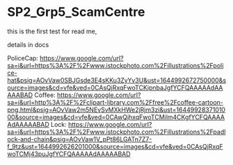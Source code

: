 # SP2_Grp5_ScamCentre

this is the first test for read me, 

details in docs

PoliceCap:
https://www.google.com/url?sa=i&url=https%3A%2F%2Fwww.istockphoto.com%2Fillustrations%2Fpolice-hat&psig=AOvVaw0SBJGsde3E4sKKu3ZyYv3U&ust=1644992672750000&source=images&cd=vfe&ved=0CAsQjRxqFwoTCKipnbaJgfYCFQAAAAAdAAAAABAD
Coffee:
https://www.google.com/url?sa=i&url=http%3A%2F%2Fclipart-library.com%2Ffree%2Fcoffee-cartoon-png.html&psig=AOvVaw2m5NEvSvMXkHWe2jRjm3zi&ust=1644992837101000&source=images&cd=vfe&ved=0CAwQjhxqFwoTCMilm4CKgfYCFQAAAAAdAAAAABAD
Lock:
https://www.google.com/url?sa=i&url=https%3A%2F%2Fwww.istockphoto.com%2Fillustrations%2Fpadlock-and-chain&psig=AOvVaw1V_pPt86LGATn7Z7-f_9tz&ust=1644992626201000&source=images&cd=vfe&ved=0CAsQjRxqFwoTCMj43puJgfYCFQAAAAAdAAAAABAD
